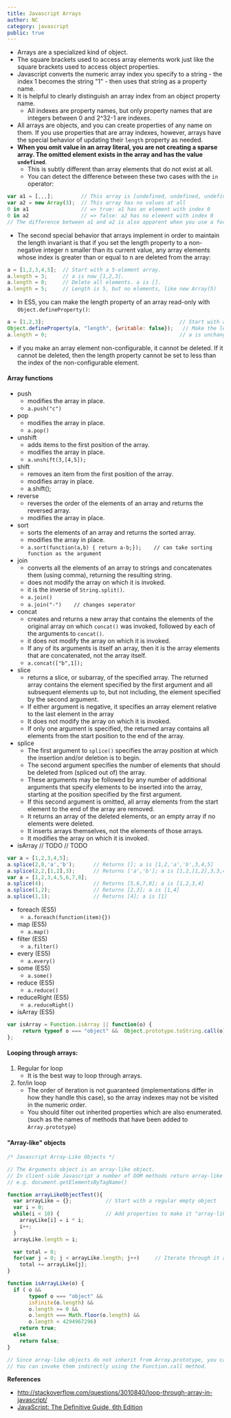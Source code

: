 ```yaml
---
title: Javascript Arrays
author: NC
category: javascript
public: true
---
```




- Arrays are a specialized kind of object.
- The square brackets used to access array elements work just like the square brackets used to access object properties.
- Javascript converts the numeric array index you specify to a string - the index 1 becomes the string "1" - then uses that string as a property name.
- It is helpful to clearly distinguish an array index from an object property name.
	- All indexes are property names, but only property names that are integers between 0 and 2^32-1 are indexes.
- All arrays are objects, and you can create properties of any name on them. If you use properties that are array indexes, however, arrays have the special behavior of updating their `length` property as needed.
- **When you omit value in an array literal, you are not creating a sparse array. The omitted element exists in the array and has the value `undefined`**.
	- This is subtly different than array elements that do not exist at all.
	- You can detect the difference between these two cases with the `in` operator:

```js
var a1 = [,,,];         // This array is [undefined, undefined, undefined]
var a2 = new Array(3);  // This array has no values at all
0 in a1                 // => true: a1 has an element with index 0
0 in a2                 // => false: a2 has no element with index 0
// The difference between a1 and a2 is also apparent when you use a for/in loop.
```

- The second special behavior that arrays implement in order to maintain the length invariant is that if you set the length property to a non-negative integer n smaller than its current value, any array elements whose index is greater than or equal to n are deleted from the array:

```js
a = [1,2,3,4,5];  // Start with a 5-element array.
a.length = 3;     // a is now [1,2,3].
a.length = 0;     // Delete all elements. a is [].
a.length = 5;     // Length is 5, but no elements, like new Array(5)
```

- In ES5, you can make the length property of an array read-only with `Object.defineProperty()`:

```js
a = [1,2,3];                                            // Start with a 3-element array.
Object.defineProperty(a, "length", {writable: false});   // Make the length property readonly.
a.length = 0;                                           // a is unchanged.
```

- if you make an array element non-configurable, it cannot be deleted. If it cannot be deleted, then the length property cannot be set to less than the index of the non-configurable element.

#### Array functions
- push
	- modifies the array in place.
	- `a.push("c")`
- pop
	- modifies the array in place.
	- `a.pop()`
- unshift
	- adds items to the first position of the array.
	- modifies the array in place.
	- `a.unshift(3,[4,5]);`
- shift
	- removes an item from the first position of the array.
	- modifies array in place.
	- a.shift();
- reverse
	- reverses the order of the elements of an array and returns the reversed array.
	- modifies the array in place.
- sort
	- sorts the elements of an array and returns the sorted array.
	- modifies the array in place.
	- `a.sort(function(a,b) { return a-b;});    // can take sorting function as the argument`
- join
	- converts all the elements of an array to strings and concatenates them (using comma), returning the resulting string.
	- does not modify the array on which it is invoked.
	- it is the inverse of `String.split()`.
	- `a.join()`
	- `a.join("-")    // changes seperator`
- concat
	- creates and returns a new array that contains the elements of the original array on which `concat()` was invoked, followed by each of the arguments to `concat()`.
	- it does not modify the array on which it is invoked.
	- If any of its arguments is itself an array, then it is the array elements that are concatenated, not the array itself.
	- `a.concat(["b",1]);`
- slice
	- returns a slice, or subarray, of the specified array. The returned array contains the element specified by the first argument and all subsequent elements up to, but not including, the element specified by the second argument.
	- If either argument is negative, it specifies an array element relative to the last element in the array
	- It does not modify the array on which it is invoked.
	- If only one argument is specified, the returned array contains all elements from the start position to the end of the array.
- splice
	- The first argument to `splice()` specifies the array position at which the insertion and/or deletion is to begin.
	- The second argument specifies the number of elements that should be deleted from (spliced out of) the array.
	- These arguments may be followed by any number of additional arguments that specify elements to be inserted into the array, starting at the position specified by the first argument.
	- If this second argument is omitted, all array elements from the start element to the end of the array are removed.
	- It returns an array of the deleted elements, or an empty array if no elements were deleted.
	- It inserts arrays themselves, not the elements of those arrays.
	- It modifies the array on which it is invoked.
- isArray // TODO
// TODO
```js
var a = [1,2,3,4,5];
a.splice(2,0,'a','b');      // Returns []; a is [1,2,'a','b',3,4,5]
a.splice(2,2,[1,2],3);      // Returns ['a','b']; a is [1,2,[1,2],3,3,4,5]
var a = [1,2,3,4,5,6,7,8];
a.splice(4);                // Returns [5,6,7,8]; a is [1,2,3,4]
a.splice(1,2);              // Returns [2,3]; a is [1,4]
a.splice(1,1);              // Returns [4]; a is [1]
```
- foreach (ES5)
	- `a.foreach(function(item){})`
- map (ES5)
	- `a.map()`
- filter (ES5)
	- `a.filter()`
- every (ES5)
	- `a.every()`
- some (ES5)
	- `a.some()`
- reduce (ES5)
	- `a.reduce()`
- reduceRight (ES5)
	- `a.reduceRight()`
- isArray (ES5)

```js
var isArray = Function.isArray || function(o) {
     return typeof o === "object" &&  Object.prototype.toString.call(o) === "[object Array]";
};
```

#### Looping through arrays:
1. Regular for loop
	- It is the best way to loop through arrays.
2. for/in loop
	- The order of iteration is not guaranteed (implementations differ in how they handle this case), so the array indexes may not be visited in the numeric order.
	- You should filter out inherited properties which are also enumerated. (such as the names of methods that have been added to `Array.prototype`)

#### "Array-like" objects
```js
/* Javascript Array-Like Objects */

// The Arguments object is an array-like object.
// In client-side Javascript a number of DOM methods return array-like objects.
// e.g. document.getElementsByTagName()

function arrayLikeObjectTest(){
  var arrayLike = {};           // Start with a regular empty object
  var i = 0;
  while(i < 10) {               // Add properties to make it "array-like"
    arrayLike[i] = i * i;
    i++;
  }
  arrayLike.length = i;

  var total = 0;
  for(var j = 0; j < arrayLike.length; j++)     // Iterate through it as if it were a real array
    total += arrayLike[j];
}

function isArrayLike(o) {
  if ( o &&
       typeof o === "object" &&
       isFinite(o.length) &&
       o.length >= 0 &&
       o.length === Math.floor(o.length) &&
       o.length < 4294967296)
    return true;
  else
    return false;
}

// Since array-like objects do not inherit from Array.prototype, you can not invoke array methods on them directly.
// You can invoke them indirectly using the Function.call method.
```



**References**

- <http://stackoverflow.com/questions/3010840/loop-through-array-in-javascript/>
- [JavaScript: The Definitive Guide, 6th Edition](http://shop.oreilly.com/product/9780596805531.do)
